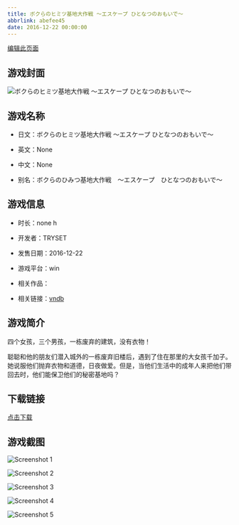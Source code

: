 ```yaml
---
title: ボクらのヒミツ基地大作戦 ～エスケープ ひとなつのおもいで～
abbrlink: abefee45
date: 2016-12-22 00:00:00
---
```

[编辑此页面](https://github.com/ACG-3/ADV3-source/blob/main/source/_posts/%E3%83%9C%E3%82%AF%E3%82%89%E3%81%AE%E3%83%92%E3%83%9F%E3%83%84%E5%9F%BA%E5%9C%B0%E5%A4%A7%E4%BD%9C%E6%88%A6%20%EF%BD%9E%E3%82%A8%E3%82%B9%E3%82%B1%E3%83%BC%E3%83%97%20%E3%81%B2%E3%81%A8%E3%81%AA%E3%81%A4%E3%81%AE%E3%81%8A%E3%82%82%E3%81%84%E3%81%A7%EF%BD%9E.md)

## 游戏封面

![ボクらのヒミツ基地大作戦 ～エスケープ ひとなつのおもいで～](https://pan.timero.xyz/d/onedrive/img_lib_001/%E3%83%9C%E3%82%AF%E3%82%89%E3%81%AE%E3%83%92%E3%83%9F%E3%83%84%E5%9F%BA%E5%9C%B0%E5%A4%A7%E4%BD%9C%E6%88%A6%20%EF%BD%9E%E3%82%A8%E3%82%B9%E3%82%B1%E3%83%BC%E3%83%97%20%E3%81%B2%E3%81%A8%E3%81%AA%E3%81%A4%E3%81%AE%E3%81%8A%E3%82%82%E3%81%84%E3%81%A7%EF%BD%9E_cover.avif)


## 游戏名称

- 日文：ボクらのヒミツ基地大作戦 ～エスケープ ひとなつのおもいで～
- 英文：None
- 中文：None

- 别名：ボクらのひみつ基地大作戦　～エスケープ　ひとなつのおもいで～


## 游戏信息

- 时长：none h
- 开发者：TRYSET
- 发售日期：2016-12-22
- 游戏平台：win
- 相关作品：

- 相关链接：[vndb](https://vndb.org/v20411)


## 游戏简介

四个女孩，三个男孩，一栋废弃的建筑，没有衣物！

聪聪和他的朋友们潜入城外的一栋废弃旧楼后，遇到了住在那里的大女孩千加子。她说服他们抛弃衣物和道德，日夜做爱。但是，当他们生活中的成年人来把他们带回去时，他们能保卫他们的秘密基地吗？


## 下载链接

[点击下载](https://pan.timero.xyz/onedrive/adv_lib_001/%E3%83%9C%E3%82%AF%E3%82%89%E3%81%AE%E3%83%92%E3%83%9F%E3%83%84%E5%9F%BA%E5%9C%B0%E5%A4%A7%E4%BD%9C%E6%88%A6%20%EF%BD%9E%E3%82%A8%E3%82%B9%E3%82%B1%E3%83%BC%E3%83%97%20%E3%81%B2%E3%81%A8%E3%81%AA%E3%81%A4%E3%81%AE%E3%81%8A%E3%82%82%E3%81%84%E3%81%A7%EF%BD%9E)


## 游戏截图


![Screenshot 1](https://pan.timero.xyz/d/onedrive/img_lib_001/%E3%83%9C%E3%82%AF%E3%82%89%E3%81%AE%E3%83%92%E3%83%9F%E3%83%84%E5%9F%BA%E5%9C%B0%E5%A4%A7%E4%BD%9C%E6%88%A6%20%EF%BD%9E%E3%82%A8%E3%82%B9%E3%82%B1%E3%83%BC%E3%83%97%20%E3%81%B2%E3%81%A8%E3%81%AA%E3%81%A4%E3%81%AE%E3%81%8A%E3%82%82%E3%81%84%E3%81%A7%EF%BD%9E_Screenshot_1.avif)

![Screenshot 2](https://pan.timero.xyz/d/onedrive/img_lib_001/%E3%83%9C%E3%82%AF%E3%82%89%E3%81%AE%E3%83%92%E3%83%9F%E3%83%84%E5%9F%BA%E5%9C%B0%E5%A4%A7%E4%BD%9C%E6%88%A6%20%EF%BD%9E%E3%82%A8%E3%82%B9%E3%82%B1%E3%83%BC%E3%83%97%20%E3%81%B2%E3%81%A8%E3%81%AA%E3%81%A4%E3%81%AE%E3%81%8A%E3%82%82%E3%81%84%E3%81%A7%EF%BD%9E_Screenshot_2.avif)

![Screenshot 3](https://pan.timero.xyz/d/onedrive/img_lib_001/%E3%83%9C%E3%82%AF%E3%82%89%E3%81%AE%E3%83%92%E3%83%9F%E3%83%84%E5%9F%BA%E5%9C%B0%E5%A4%A7%E4%BD%9C%E6%88%A6%20%EF%BD%9E%E3%82%A8%E3%82%B9%E3%82%B1%E3%83%BC%E3%83%97%20%E3%81%B2%E3%81%A8%E3%81%AA%E3%81%A4%E3%81%AE%E3%81%8A%E3%82%82%E3%81%84%E3%81%A7%EF%BD%9E_Screenshot_3.avif)

![Screenshot 4](https://pan.timero.xyz/d/onedrive/img_lib_001/%E3%83%9C%E3%82%AF%E3%82%89%E3%81%AE%E3%83%92%E3%83%9F%E3%83%84%E5%9F%BA%E5%9C%B0%E5%A4%A7%E4%BD%9C%E6%88%A6%20%EF%BD%9E%E3%82%A8%E3%82%B9%E3%82%B1%E3%83%BC%E3%83%97%20%E3%81%B2%E3%81%A8%E3%81%AA%E3%81%A4%E3%81%AE%E3%81%8A%E3%82%82%E3%81%84%E3%81%A7%EF%BD%9E_Screenshot_4.avif)

![Screenshot 5](https://pan.timero.xyz/d/onedrive/img_lib_001/%E3%83%9C%E3%82%AF%E3%82%89%E3%81%AE%E3%83%92%E3%83%9F%E3%83%84%E5%9F%BA%E5%9C%B0%E5%A4%A7%E4%BD%9C%E6%88%A6%20%EF%BD%9E%E3%82%A8%E3%82%B9%E3%82%B1%E3%83%BC%E3%83%97%20%E3%81%B2%E3%81%A8%E3%81%AA%E3%81%A4%E3%81%AE%E3%81%8A%E3%82%82%E3%81%84%E3%81%A7%EF%BD%9E_Screenshot_5.avif)

